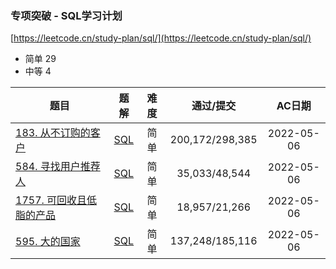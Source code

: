 
### 专项突破 - SQL学习计划

[https://leetcode.cn/study-plan/sql/](https://leetcode.cn/study-plan/sql/)

 - 简单 29
 - 中等 4

<!--| []() | [SQL]() |  |  | 2022-05- | -->


| 题目 | 题解 | 难度 | 通过/提交 | AC日期 |
|----|----|:----:|:----:|:----:|
| [183. 从不订购的客户](https://leetcode.cn/problems/customers-who-never-order/) | [SQL](MySQL/183.%20从不订购的客户) | 简单 | 200,172/298,385 | 2022-05-06 |
| [584. 寻找用户推荐人](https://leetcode.cn/problems/find-customer-referee/) | [SQL](MySQL/584.%20寻找用户推荐人) | 简单 | 35,033/48,544 | 2022-05-06 |
| [1757. 可回收且低脂的产品](https://leetcode.cn/problems/recyclable-and-low-fat-products/) | [SQL](MySQL/1757.%20可回收且低脂的产品.sql) | 简单 | 18,957/21,266 | 2022-05-06 |
| [595. 大的国家](https://leetcode.cn/problems/big-countries/) | [SQL](MySQL/595.%20大的国家.sql) | 简单 | 137,248/185,116 | 2022-05-06 |